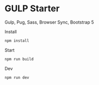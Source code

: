 # GULP Starter

Gulp, Pug, Sass, Browser Sync, Bootstrap 5

Install

```bash
npm install
```

Start

```bash
npm run build
```

Dev

```bash
npm run dev
```
